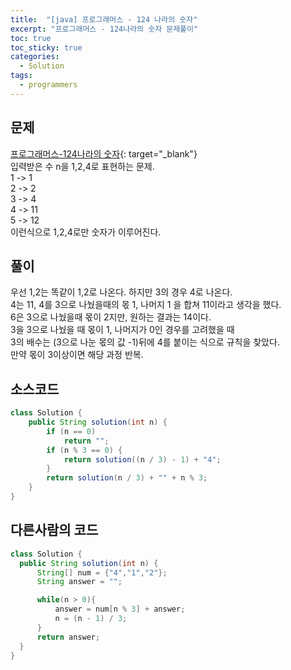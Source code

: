```yaml
---
title:  "[java] 프로그래머스 - 124 나라의 숫자"
excerpt: "프로그래머스 - 124나라의 숫자 문제풀이"
toc: true
toc_sticky: true
categories:
  - Solution
tags:
  - programmers
---
```

## 문제  
[프로그래머스-124나라의 숫자](https://programmers.co.kr/learn/courses/30/lessons/12899?language=java){: target="_blank"}  
입력받은 수 n을 1,2,4로 표현하는 문제.  
1 -> 1  
2 -> 2  
3 -> 4  
4 -> 11  
5 -> 12  
이런식으로 1,2,4로만 숫자가 이루어진다.  


## 풀이  
우선 1,2는 똑같이 1,2로 나온다. 하지만 3의 경우 4로 나온다.  
4는 11, 4를 3으로 나눴을때의 몫 1, 나머지 1 을 합쳐 11이라고 생각을 했다.  
6은 3으로 나눴을때 몫이 2지만, 원하는 결과는 14이다.  
3을 3으로 나눴을 때 몫이 1, 나머지가 0인 경우를 고려했을 때  
3의 배수는 (3으로 나눈 몫의 값 -1)뒤에 4를 붙이는 식으로 규칙을 찾았다.  
만약 몫이 3이상이면 해당 과정 반복.  

## 소스코드  
```java
class Solution {
	public String solution(int n) {
		if (n == 0)
			return "";
		if (n % 3 == 0) {
			return solution((n / 3) - 1) + "4";
		}
		return solution(n / 3) + "" + n % 3;
	}
}
```

## 다른사람의 코드  
```java
class Solution {
  public String solution(int n) {
      String[] num = {"4","1","2"};
      String answer = "";

      while(n > 0){
          answer = num[n % 3] + answer;
          n = (n - 1) / 3;
      }
      return answer;
  }
}
```
